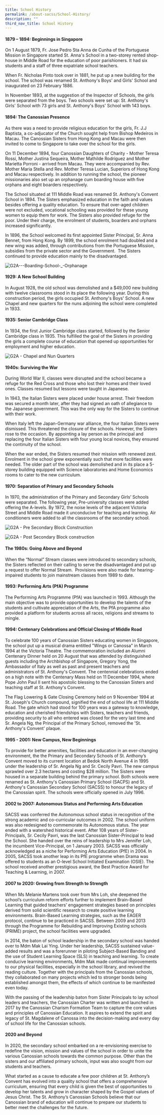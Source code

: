 ```yaml
---
title: School History
permalink: /about-sacss/School-History/
description: ""
third_nav_title: School History
---
```

#### **1879 – 1894: Beginnings in Singapore**

On 1 August 1879, Fr. Jose Pedro Sta Anna de Cunha of the Portuguese Mission in Singapore started St. Anna's School in a two-storey rented shop-house in Middle Road for the education of poor parishioners. It had six students and a staff of three expatriate school teachers.

When Fr. Nicholas Pinto took over in 1881, he put up a new building for the school. The school was renamed St. Anthony's Boys' and Girls' School and inaugurated on 23 February 1886.

In November 1893, at the suggestion of the Inspector of Schools, the girls were separated from the boys. Two schools were set up: St. Anthony's Girls' School with 73 girls and St. Anthony's Boys' School with 143 boys.

#### **1894: The Canossian Presence**

As there was a need to provide religious education for the girls, Fr. J.J Baptista, a co-adjucator of the Church sought help from Bishop Medeiros in Macau. The Canossian Sisters from Hong Kong and Macau were then invited to come to Singapore to take over the school for the girls.

On 11 December 1894, four Canossian Daughters of Charity - Mother Teresa Rossi, Mother Justina Sequeira, Mother Mathilde Rodriguez and Mother Marietta Porroni - arrived from Macau. They were accompanied by Rev. Mother Maria Stella and Rev. Mother Teresa Lucian, Superiors of Hong Kong and Macau respectively. In addition to running the school, the pioneer missionaries also set up an orphanage cum boarding house with five orphans and eight boarders respectively.

The School situated at 111 Middle Road was renamed St. Anthony's Convent School in 1894. The Sisters emphasized education in the faith and values besides offering a quality education. To ensure that over-aged children were not excluded, vocational schooling was provided for these young women to equip them for work. The Sisters also provided refuge for the poor. Under their charge, the enrolment of students, boarders and orphans increased significantly.

In 1896, the School welcomed its first appointed Sister Principal, Sr. Anna Bennet, from Hong Kong. By 1899, the school enrolment had doubled and a new wing was added, through contributions from the Portuguese Mission, subsidies from the private sector and the Government.  The Sisters continued to provide education mainly to the disadvantaged.

![G2A---Boarding-School-_-Orphanage](https://stanthonyscanossiansec-moe-edu-sg-admin.cwp-stg.sg/wp-content/uploads/2021/08/G2A-Boarding-School-_-Orphanage.jpg "G2A---Boarding-School-_-Orphanage")

#### **1929: A New School Building**

In August 1928, the old school was demolished and a $49,000 new building with twelve classrooms stood in its place the following year. During this construction period, the girls occupied St. Anthony's Boys' School. A new Chapel and new quarters for the nuns adjoining the school were completed in 1933.

#### **1935: Senior Cambridge Class**

In 1934, the first Junior Cambridge class started, followed by the Senior Cambridge class in 1935. This fulfilled the goal of the Sisters in providing the girls a complete course of education that opened up opportunities for employment and higher education.

![G2A - Chapel and Nun Quarters](https://stanthonyscanossiansec-moe-edu-sg-admin.cwp-stg.sg/wp-content/uploads/2021/08/G2A-Chapel-and-Nun-Quarters-scaled.jpg "G2A - Chapel and Nun Quarters")

#### **1940s: Surviving the War**

During World War II, classes were disrupted and the school became a refuge for the Red Cross and those who lost their homes and their loved ones. Classes resumed but lessons were taught in Japanese.

In 1943, the Italian Sisters were placed under house arrest. Their freedom was secured a month later, after they had signed an oath of allegiance to the Japanese government. This was the only way for the Sisters to continue with their work.

When Italy left the Japan-Germany war alliance, the four Italian Sisters were dismissed. This threatened the closure of the schools. However, the Sisters rose to the occasion. By appointing a lay person as the principal and replacing the four Italian Sisters with four young local novices, they ensured the continuity of the school.

When the war ended, the Sisters resumed their mission with renewed zest. Enrolment in the school grew exponentially such that more facilities were needed. The older part of the school was demolished and in its place a 5-storey building equipped with Science laboratories and Home Economics rooms to cater to the new curriculum.

#### **1970: Separation of Primary and Secondary Schools**

In 1970, the administration of the Primary and Secondary Girls’ Schools were separated. The following year, Pre-university classes were added offering the A-levels. By 1972, the noise levels of the adjacent Victoria Street and Middle Road made it unconducive for teaching and learning. Air conditioners were added to all the classrooms of the secondary school.

![G2A - Pre Secondary Block Construction](https://stanthonyscanossiansec-moe-edu-sg-admin.cwp-stg.sg/wp-content/uploads/2021/08/G2A-Pre-Secondary-Block-Construction-1024x605.jpg "G2A - Pre Secondary Block Construction")

![G2A - Post Secondary Block construction](https://stanthonyscanossiansec-moe-edu-sg-admin.cwp-stg.sg/wp-content/uploads/2021/08/G2A-Post-Secondary-Block-construction-1024x646.jpg "G2A - Post Secondary Block construction")

#### **The 1980s: Going Above and Beyond**

When the “Normal” Stream classes were introduced to secondary schools, the Sisters reflected on their calling to serve the disadvantaged and put up a request to offer Normal Stream.  Provisions were also made for hearing-impaired students to join mainstream classes from 1989 to date.

#### **1993: Performing Arts (PfA) Programme**

The Performing Arts Programme (PfA) was launched in 1993. Although the main objective was to provide opportunities to develop the talents of the students and cultivate appreciation of the Arts, the PfA programme also provided a platform for students across all races, religions and streams to mingle.

#### **1994: Centenary Celebrations and Official Closing of Middle Road**

To celebrate 100 years of Canossian Sisters educating women in Singapore, the school put up a musical drama entitled "Wings or Canossa" in March 1994 at the Victoria Theatre. The commemoration included an Alumni Centenary Dinner held on 20 August that was attended by distinguished guests including the Archbishop of Singapore, Gregory Yong, the Ambassador of Italy as well as past and present teachers and administrators of St. Anthony's Convent. The centennial celebrations ended on a high note with the Centenary Mass held on 11 December 1994, where Pope John Paul II sent his apostolic blessing to the Canossian Sisters and teaching staff at St. Anthony's Convent.

The Flag Lowering & Gate Closing Ceremony held on 9 November 1994 at St. Joseph's Church compound, signified the end of school life at 111 Middle Road. The gate which had stood for 100 years was a gateway to knowledge, education and cherished friendships with Sisters, teachers and friends, providing security to all who entered was closed for the very last time and Sr. Angela Ng, the Principal of the Primary School, removed the 'St. Anthony's Convent' plaque.

#### **1995 - 2001: New Campus, New Beginnings**

To provide for better amenities, facilities and education in an ever-changing environment, the the Primary and Secondary Schools of St. Anthony’s Convent moved to its current location at Bedok North Avenue 4 in 1995 under the leadership of Sr. Angela Ng and Sr. Cecily Pavri. The new campus sprawled over 2.3 hectares and costing $28 million. The Sisters were housed in a separate building behind the primary school. Both schools were renamed as St. Anthony's Canossian Primary School (SACPS) and St. Anthony's Canossian Secondary School (SACSS) to honour the legacy of the Canossian spirit. The schools were officially opened in July 1996.

#### **2002 to 2007: Autonomous Status and Performing Arts Education**

SACSS was conferred the Autonomous school status in recognition of the strong academic and co-curricular outcomes in 2002. The school uniform was also redesigned to commemorate its Autonomous status. The year ended with a watershed historical event. After 108 years of Sister-Principals, Sr. Cecily Pavri, was the last Canossian Sister-Principal to lead the School. She handed over the reins of leadership to Mrs Jennifer Loh, the incumbent Vice-Principal, on 1 January 2003. SACSS was officially acknowledged as a niche for Performing Arts Education (PfE) in 2004. In 2005, SACSS took another leap in its PfE programme when Drama was offered to students as an O-level School Initiated Examination (OSIE). The school received another prestigious award, the Best Practice Award for Teaching & Learning, in 2007.

#### **2007 to 2020: Growing from Strength to Strength**

When Ms Melanie Martens took over from Mrs Loh, she deepened the school’s curriculum reform efforts further to implement Brain-Based Learning that guided teachers’ engagement strategies based on principles derived from solid scientific research to create positive learning environments. Brain-Based Learning strategies, such as the EAGER protocol, continue to be practiced in SACSS. Between 2009 and 2013 through the Programme for Rebuilding and Improving Existing schools (PRIME) project, the school facilities were upgraded.

In 2014, the baton of school leadership in the secondary school was handed over to Mdm Mak Lai Ying. Under her leadership, SACSS sustained value-added results and was a forerunner in piloting Subject-Based Banding and the use of Student Learning Space (SLS) in teaching and learning. To create conducive learning environments, Mdm Mak made continual improvements to our physical facilities, especially in the school library, and revived the reading culture. Together with the principals from the Canossian schools, they collaborated on many projects which led to stronger bonds being established amongst them, the effects of which continue to be manifested even today.

With the passing of the leadership baton from Sister Principals to lay school leaders and teachers, the Canossian Charter was written and launched in 2017 by the Canossian Charism Formation Team to capture the core values and principles of Canossian Education. It aspires to extend the spirit and legacy of St. Magdalene of Canossa into the decision-making and every day of school life for the Canossian schools.

#### **2020 and Beyond**

In 2020, the secondary school embarked on a re-envisioning exercise to redefine the vision, mission and values of the school in order to unite the various Canossian schools towards the common purpose. Other than the sisters and our affiliated primary schools, input was also sought from our students and teachers.

What started as a cause to educate a few poor children at St. Anthony’s Convent has evolved into a quality school that offers a comprehensive curriculum, ensuring that every child is given the best of opportunities to develop her talents and grow in character shaped by the Gospel values of Jesus Christ. The St. Anthony’s Canossian Schools believe that our Canossian brand of education will continue to prepare our students to better meet the challenges for the future.